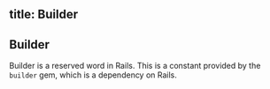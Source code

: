 title: Builder
---

## Builder

Builder is a reserved word in Rails. This is a constant provided by the `builder` gem, which is a dependency on Rails.